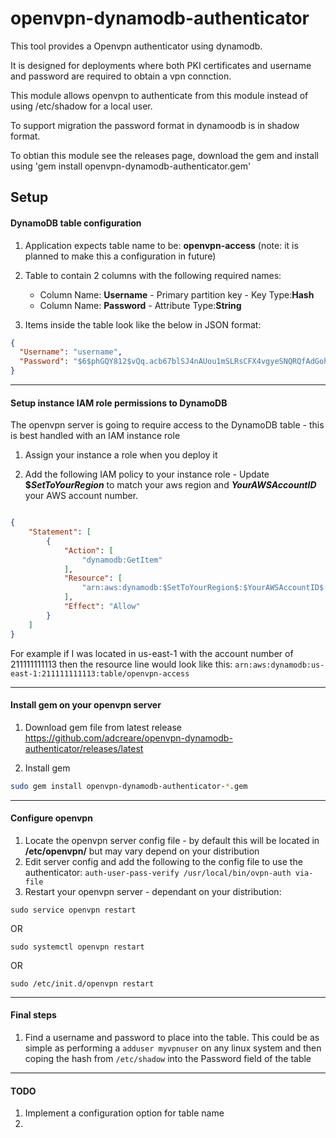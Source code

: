 # openvpn-dynamodb-authenticator
This tool provides a Openvpn authenticator using dynamodb.

It is designed for deployments where both PKI certificates and username and password are required to obtain a vpn connction.

This module allows openvpn to authenticate from this module instead of using /etc/shadow for a local user.

To support migration the password format in dynamoodb is in shadow format.

To obtian this module see the releases page, download the gem and install using 'gem install openvpn-dynamodb-authenticator.gem'



## Setup
#### DynamoDB table configuration
1. Application expects table name to be: **openvpn-access** (note: it is planned to make this a configuration in future)

2. Table to contain 2 columns with the following required names:
    * Column Name: **Username**  - Primary partition key -  Key Type:**Hash**
    * Column Name: **Password** - Attribute Type:**String**

3. Items inside the table look like the below in JSON format:
```json
{
  "Username": "username",
  "Password": "$6$phGQY812$vQq.acb67blSJ4nAUou1mSLRsCFX4vgyeSNQRQfAdGohPGQhwzGT9qiXYleogRX3HPo4kik3PQyucsK6zgf4n0"
}
```

---
#### Setup instance IAM role permissions to DynamoDB
The openvpn server is going to require access to the DynamoDB table - this is best handled with an IAM instance role

1. Assign your instance a role when you deploy it

2. Add the following IAM policy to your instance role - Update **$$SetToYourRegion$** to match your aws region and **$YourAWSAccountID$** your AWS account number.

```json

{
    "Statement": [
        {
            "Action": [
                "dynamodb:GetItem"
            ],
            "Resource": [
                "arn:aws:dynamodb:$SetToYourRegion$:$YourAWSAccountID$:table/openvpn-access"
            ],
            "Effect": "Allow"
        }
    ]
}
```    
For example if I was located in us-east-1 with the account number of 211111111113 then the resource line would look like this: ```arn:aws:dynamodb:us-east-1:211111111113:table/openvpn-access```


---
#### Install gem on your openvpn server
1. Download gem file from latest release https://github.com/adcreare/openvpn-dynamodb-authenticator/releases/latest

2. Install gem
```sh
sudo gem install openvpn-dynamodb-authenticator-*.gem
```

---

#### Configure openvpn
1. Locate the openvpn server config file - by default this will be located in **/etc/openvpn/** but may vary depend on your distribution
2. Edit server config and add the following to the config file to use the authenticator: ```auth-user-pass-verify /usr/local/bin/ovpn-auth via-file```  
3. Restart your openvpn server - dependant on your distribution:
```
sudo service openvpn restart
```
OR
```
sudo systemctl openvpn restart
```
OR
```
sudo /etc/init.d/openvpn restart
```

---
#### Final steps
1. Find a username and password to place into the table. This could be as simple as performing a ```adduser myvpnuser``` on any linux system and then coping the hash from ```/etc/shadow``` into the Password field of the table


---
#### TODO
1. Implement a configuration option for table name
2.
